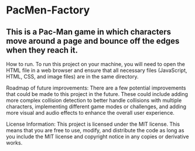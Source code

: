 # PacMen-Factory
## This is a Pac-Man game in which characters move around a page and bounce off the edges when they reach it.
How to run.
To run this project on your machine, you will need to open the HTML file in a web browser and ensure that all necessary files (JavaScript, HTML, CSS, and image files) are in the same directory.

Roadmap of future improvements:
There are a few potential improvements that could be made to this project in the future. These could include adding more complex collision detection to better handle collisions with multiple characters, implementing different game modes or challenges, and adding more visual and audio effects to enhance the overall user experience.

License Information:
This project is licensed under the MIT license. This means that you are free to use, modify, and distribute the code as long as you include the MIT license and copyright notice in any copies or derivative works.
